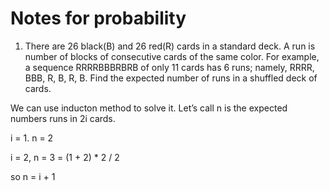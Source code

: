 # Notes for probability

1. There are 26 black(B) and 26 red(R) cards in a standard deck. A run is number of blocks of consecutive cards of the same color. For example, a sequence RRRRBBBRBRB of only 11 cards has 6 runs; namely, RRRR, BBB, R, B, R, B. Find the expected number of runs in a shuffled deck of cards.

We can use inducton method to solve it. Let’s call n is the expected numbers runs in 2i cards.

i = 1. n = 2

i = 2, n = 3 = (1 + 2) * 2 / 2



so n = i + 1

